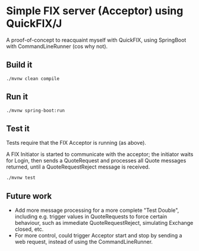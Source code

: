 # Simple FIX server (Acceptor) using QuickFIX/J

A proof-of-concept to reacquaint myself with QuickFIX, using SpringBoot with CommandLineRunner (cos
why not).

## Build it

```
./mvnw clean compile
```

## Run it

```
./mvnw spring-boot:run
```

## Test it

Tests require that the FIX Acceptor is running (as above).

A FIX Initiator is started to communicate with the acceptor; the initiator waits for Login, then
sends a QuoteRequest and processes all Quote messages returned, until a QuoteRequestReject message
is received.

```
./mvnw test
```

## Future work

- Add more message processing for a more complete "Test Double", including e.g. trigger values in
QuoteRequests to force certain behaviour, such as immediate QuoteRequestReject, simulating Exchange
closed, etc.
- For more control, could trigger Acceptor start and stop by sending a web request, instead of using
the CommandLineRunner.

